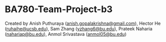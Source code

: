 # BA780-Team-Project-b3
Created by Anish Puthuraya (anish.gopalakrishna@gmail.com), Hector He (ruhaihe@ucsb.edu), Sam Zhang (yzhang6@bu.edu), Prateek Naharia (nahariap@bu.edu), Anmol Srivastava (anmol05@bu.edu)
